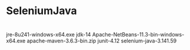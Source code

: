 #
# SeleniumJava
#
jre-8u241-windows-x64.exe
jdk-14
Apache-NetBeans-11.3-bin-windows-x64.exe 
apache-maven-3.6.3-bin.zip
junit-4.12
selenium-java-3.141.59
